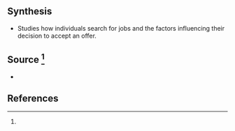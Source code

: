 ## Synthesis
- Studies how individuals search for jobs and the factors influencing their decision to accept an offer.
## Source [^1]
- 
## References

[^1]: 